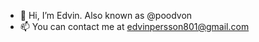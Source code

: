 - 👋 Hi, I’m Edvin. Also known as @poodvon
- 📫 You can contact me at edvinpersson801@gmail.com 

<!---
poodvon/poodvon is a ✨ special ✨ repository because its `README.md` (this file) appears on your GitHub profile.
You can click the Preview link to take a look at your changes.
--->
